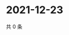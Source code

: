 # 2021-12-23

共 0 条

<!-- BEGIN WEIBO -->
<!-- 最后更新时间 Thu Dec 23 2021 01:13:50 GMT+0800 (China Standard Time) -->

<!-- END WEIBO -->
